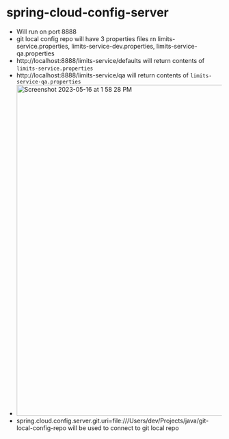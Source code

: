 # spring-cloud-config-server

- Will run on port 8888
- git local config repo will have 3 properties files rn limits-service.properties, limits-service-dev.properties, limits-service-qa.properties
- http://localhost:8888/limits-service/defaults will return contents of `limits-service.properties`
- http://localhost:8888/limits-service/qa will return contents of `limits-service-qa.properties`
- <img width="773" alt="Screenshot 2023-05-16 at 1 58 28 PM" src="https://github.com/beinghaziq/spring-cloud-config-server/assets/72576839/8560b9a2-17b6-40c6-92bd-743e419abf3f">
- spring.cloud.config.server.git.uri=file:///Users/dev/Projects/java/git-local-config-repo will be used to connect to git local repo

